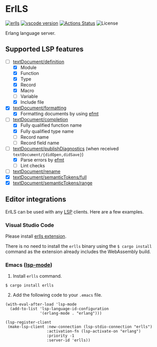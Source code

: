 ErlLS
=====

[![erlls](https://img.shields.io/crates/v/erlls.svg)](https://crates.io/crates/erlls)
[![vscode version](https://img.shields.io/vscode-marketplace/v/sile.erlls.svg?label=vscode)](https://marketplace.visualstudio.com/items?itemName=sile.erlls)
[![Actions Status](https://github.com/sile/erlls/workflows/CI/badge.svg)](https://github.com/sile/erlls/actions)
![License](https://img.shields.io/crates/l/erlls)

Erlang language server.

Supported LSP features
----------------------

- [ ] [textDocument/definition](https://microsoft.github.io/language-server-protocol/specifications/lsp/3.17/specification/#textDocument_definition)
  - [x] Module
  - [x] Function
  - [x] Type
  - [x] Record
  - [x] Macro
  - [ ] Variable
  - [x] Include file
- [x] [textDocument/formatting](https://microsoft.github.io/language-server-protocol/specifications/lsp/3.17/specification/#textDocument_formatting)
  - [x] Formatting documents by using [efmt](https://bithub.com/sile/efmt)
- [ ] [textDocument/completion](https://microsoft.github.io/language-server-protocol/specifications/lsp/3.17/specification/#textDocument_completion)
  - [x] Fully qualified function name
  - [x] Fully qualified type name
  - [ ] Record name
  - [ ] Record field name
- [ ] [textDocument/publishDiagnostics](https://microsoft.github.io/language-server-protocol/specifications/lsp/3.17/specification/#textDocument_publishDiagnostics) (when received `textDocument/{didOpen,didSave}`)
  - [x] Parse errors by [efmt](https://github.com/sile/efmt)
  - [ ] Lint checks
- [ ] [textDocument/rename](https://microsoft.github.io/language-server-protocol/specifications/lsp/3.17/specification/#textDocument_rename)
- [x] [textDocument/semanticTokens/full](https://microsoft.github.io/language-server-protocol/specifications/lsp/3.17/specification/#textDocument_semanticTokens)
- [x] [textDocument/semanticTokens/range](https://microsoft.github.io/language-server-protocol/specifications/lsp/3.17/specification/#textDocument_semanticTokens)

Editor integrations
-------------------

ErlLS can be used with any [LSP](https://microsoft.github.io/language-server-protocol/) clients. 
Here are a few examples.

### Visual Studio Code

Please install [erlls extension](https://marketplace.visualstudio.com/items?itemName=sile.erlls).

There is no need to install the `erlls` binary using the `$ cargo install` command as the extension already includes the WebAssembly build.

### Emacs ([lsp-mode](https://github.com/emacs-lsp/lsp-mode))

1. Install `erlls` command.

```console
$ cargo install erlls
```

2. Add the following code to your `.emacs` file.

```emacs
(with-eval-after-load 'lsp-mode
  (add-to-list 'lsp-language-id-configuration
               '(erlang-mode . "erlang")))

(lsp-register-client
 (make-lsp-client :new-connection (lsp-stdio-connection "erlls")
                  :activation-fn (lsp-activate-on "erlang")
                  :priority -1
                  :server-id 'erlls))
```
